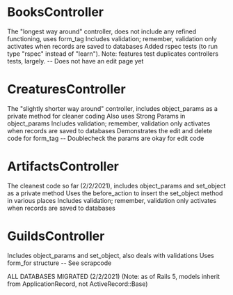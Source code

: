 # BooksController 
The "longest way around" controller, does not include any refined functioning, uses form_tag
Includes validation; remember, validation only activates when records are saved to databases
Added rspec tests (to run type "rspec" instead of "learn"). Note: features test duplicates controllers tests, largely.
-- Does not have an edit page yet

# CreaturesController
The "slightly shorter way around" controller, includes object_params as a private method for cleaner coding
Also uses Strong Params in object_params
Includes validation; remember, validation only activates when records are saved to databases
Demonstrates the edit and delete code for form_tag
-- Doublecheck the params are okay for edit code

# ArtifactsController
The cleanest code so far (2/2/2021), includes object_params and set_object as a private method
Uses the before_action to insert the set_object method in various places
Includes validation; remember, validation only activates when records are saved to databases

# GuildsController
Includes object_params and set_object, also deals with validations 
Uses form_for structure
-- See scrapcode

ALL DATABASES MIGRATED (2/2/2021)
(Note: as of Rails 5, models inherit from ApplicationRecord, not ActiveRecord::Base)